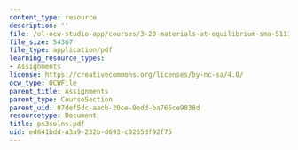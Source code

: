 ```yaml
---
content_type: resource
description: ''
file: /ol-ocw-studio-app/courses/3-20-materials-at-equilibrium-sma-5111-fall-2003/ed641bdda3a9232bd693c0265df92f75_ps3solns.pdf
file_size: 54367
file_type: application/pdf
learning_resource_types:
- Assignments
license: https://creativecommons.org/licenses/by-nc-sa/4.0/
ocw_type: OCWFile
parent_title: Assignments
parent_type: CourseSection
parent_uid: 07def5dc-aacb-20ce-9edd-ba766ce9838d
resourcetype: Document
title: ps3solns.pdf
uid: ed641bdd-a3a9-232b-d693-c0265df92f75
---
```

